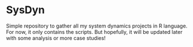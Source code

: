# SysDyn
Simple repository to gather all my system dynamics projects in R language. For now, it only contains the scripts. But hopefully, it will be updated later with some analysis or more case studies!
